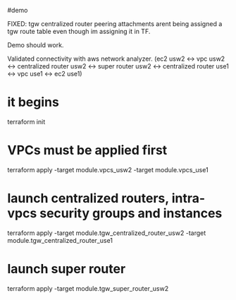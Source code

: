 #demo

FIXED: tgw centralized router peering attachments arent being assigned a tgw
route table even though im assigning it in TF.

Demo should work.

Validated connectivity with aws network analyzer.
(ec2 usw2 <-> vpc usw2 <-> centralized router usw2 <-> super router usw2 <-> centralized router use1 <-> vpc use1 <-> ec2 use1)

# it begins
terraform init

# VPCs must be applied first
terraform apply -target module.vpcs_usw2 -target module.vpcs_use1

# launch centralized routers, intra-vpcs security groups and instances
terraform apply -target module.tgw_centralized_router_usw2 -target module.tgw_centralized_router_use1

# launch super router
terraform apply  -target module.tgw_super_router_usw2
